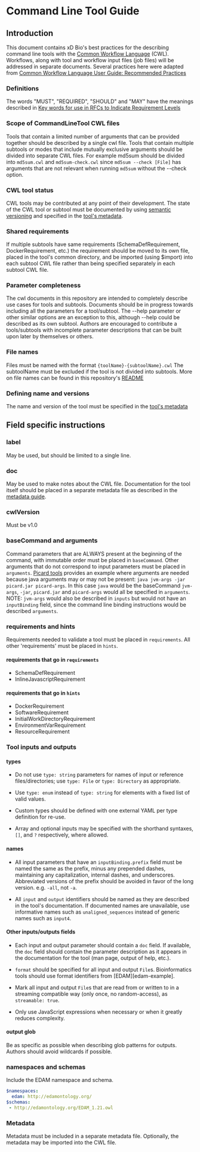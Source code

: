 # Command Line Tool Guide
## Introduction
This document contains xD Bio's best practices for the describing command line tools with the
[Common Workflow Language](https://github.com/common-workflow-language/common-workflow-language) (CWL). 
Workflows, along with tool and workflow input files (job files) will be addressed in separate documents. 
Several practices here were adapted from 
[Common Workflow Language User Guide: Recommended Practices](http://www.commonwl.org/user_guide/rec-practices/)

### Definitions
The words "MUST", "REQUIRED",  "SHOULD" and "MAY" have the meanings described in 
[Key words for use in RFCs to Indicate Requirement Levels](https://www.ietf.org/rfc/rfc2119.txt)


### Scope of CommandLineTool CWL files

Tools that contain a limited number of arguments that can be provided together should be described by a single cwl file. 
Tools that contain multiple subtools or modes that include mutually exclusive arguments should be divided into 
separate CWL files. For example md5sum should be divided into `md5sum.cwl` and `md5sum-check.cwl` since `md5sum --check [File]` 
has arguments that are not relevant when running `md5sum`  without the --check option.

### CWL tool status
CWL tools may be contributed at any point of their development. 
The state of the CWL tool or subtool must be documented by using 
[semantic versioning](https://semver.org/spec/v2.0.0.html) and specified in the [tool's metadata](CommandLineTool_metadata_guide.md#version1). 


### Shared requirements
If multiple subtools have same requirements (SchemaDefRequirement, DockerRequirement, etc.) the requirement should be
moved to its own file, placed in the tool's common directory, and be imported (using $import) into each subtool CWL file 
rather than being specified separately in each subtool CWL file. 

### Parameter completeness
The cwl documents in this repository are intended to completely describe
use cases for tools and subtools. Documents should be in progress towards including all the parameters for a 
tool/subtool. The --help parameter or other similar options are an exception to this, although 
--help could be described as its own subtool. Authors are encouraged to contribute a tools/subtools with
incomplete parameter descriptions that can be built upon later by themselves or others.

### File names
Files must be named with the format `{toolName}-{subtoolName}.cwl` The subtoolName must be 
excluded if the tool is not divided into subtools. 
More on file names can be found in this repository's [README](../README.md)

### Defining name and versions
The name and version of the tool must be specified in the [tool's metadata](CommandLineTool_metadata_guide.md)

## Field specific instructions
### label
May be used, but should be limited to a single line.
### doc
May be used to make notes about the CWL file.  Documentation for the tool itself should be placed in 
a separate metadata file as described in the [metadata guide](CommandLineTool_metadata_guide.md).

### cwlVersion
Must be v1.0

### baseCommand and arguments
Command parameters that are ALWAYS present at the beginning of the command, with immutable order
must be placed in `baseCommand`. Other arguments that do not correspond to input parameters must be
placed in `arguments`. [Picard tools](https://broadinstitute.github.io/picard/) provides an example where arguments are 
needed because java  arguments may or may not be present: `java jvm-args -jar picard.jar picard-args`. In this case `java` would
be the baseCommand `jvm-args`, `-jar`, `picard.jar` and  `picard-args` would all be specified in `arguments`. NOTE: 
`jvm-args` would also be described in `inputs` but would not have an `inputBinding` field, since the command line
binding instructions would be described `arguments`. 

### requirements and hints
Requirements needed to validate a tool must be placed in `requirements`. All other 'requirements'
must be placed in `hints`.
#### requirements that go in `requirements`
- SchemaDefRequirement
- InlineJavascriptRequirement

#### requirements that go in `hints`
- DockerRequirement
- SoftwareRequirement
- InitialWorkDirectoryRequirement
- EnvironmentVarRequirement
- ResourceRequirement

### Tool inputs and outputs

#### types

- Do not use `type: string` parameters for names of input or reference
files/directories; use `type: File` or `type: Directory` as appropriate.

- Use `type: enum` instead of `type: string` for elements with a fixed
list of valid values.

- Custom types should be defined with one external YAML per type
definition for re-use.

- Array and optional inputs may be specified with the shorthand syntaxes, `[]`, and `?` respectively, where allowed.

#### names
- All input parameters that have an `inputBinding.prefix` field must be 
named the same as the prefix, minus any prepended dashes, maintaining any 
capitalization, internal dashes, and underscores. Abbreviated versions of 
the prefix should be avoided in favor of the long version. e.g. `-all`, 
not `-a`.

- All `input` and `output` identifiers should be named as they are described in the tool's documentation. 
If documented names are unavailable, use informative names such as `unaligned_sequences` instead of generic names
 such as `input4`.

#### Other inputs/outputs fields 
- Each input and output parameter should contain a `doc` field. If available, 
the `doc` field should contain the parameter description as it appears in 
the documentation for the tool (man page, output of help, etc.).

- `format` should be specified for all input and output `File`s.
Bioinformatics tools should use format identifiers from [EDAM][edam-example].

- Mark all input and output `File`s that are read from or written to in a
streaming compatible way (only once, no random-access), as `streamable: true`.

- Only use JavaScript expressions when necessary or when it greatly reduces complexity. 

#### output glob
Be as specific as possible when describing glob patterns for outputs. Authors should
avoid wildcards if possible.

### namespaces and schemas
Include the EDAM namespace and schema.
~~~yaml
$namespaces:
  edam: http://edamontology.org/
$schemas:
 - http://edamontology.org/EDAM_1.21.owl
~~~

### Metadata
Metadata must be included in a separate metadata file. Optionally, the metadata may be imported into the CWL  file.

